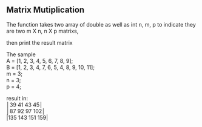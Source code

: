 ## Matrix Mutiplication

The function takes two array of double as well as int n, m, p to indicate they are two m X n, n X p matrixs,

then print the result matrix

The sample  
A = [1, 2, 3, 4, 5, 6, 7, 8, 9];  
B = [1, 2, 3, 4, 7, 6, 5, 4, 8, 9, 10, 11];  
m = 3;     
n = 3;   
p = 4;  

result in:  
│39 41 43 45│  
│87 92 97 102│  
|135 143 151 159|  
